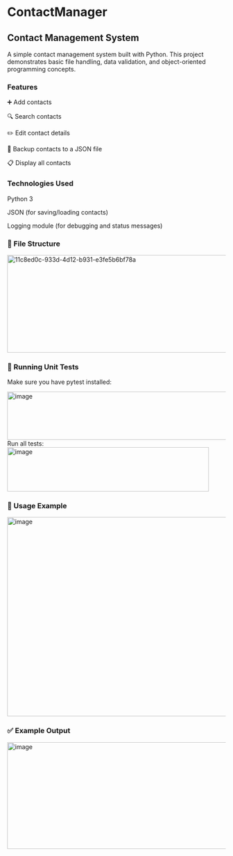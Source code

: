 # ContactManager
## Contact Management System

A simple contact management system built with Python. This project demonstrates basic file handling, data validation, and object-oriented programming concepts.

### Features

➕ Add contacts

🔍 Search contacts

✏️ Edit contact details

💾 Backup contacts to a JSON file

📋 Display all contacts

### Technologies Used

Python 3

JSON (for saving/loading contacts)

Logging module (for debugging and status messages)

### 📂 File Structure
<img width="624" height="225" alt="11c8ed0c-933d-4d12-b931-e3fe5b6bf78a" src="https://github.com/user-attachments/assets/95c615e6-2712-46d8-ac4f-d6699939fd17" />

### 🧪 Running Unit Tests

Make sure you have pytest installed:


<img width="548" height="111" alt="image" src="https://github.com/user-attachments/assets/7660ed79-429d-4951-99b2-35efa73b39ba" />
Run all tests:


<img width="465" height="102" alt="image" src="https://github.com/user-attachments/assets/5b1184fe-dc4e-40d5-80d4-fc62fc9ea731" />

### 📖 Usage Example

<img width="591" height="459" alt="image" src="https://github.com/user-attachments/assets/4e31bb19-ac85-48b1-8a63-4ec9d869f299" />

### ✅ Example Output

<img width="624" height="246" alt="image" src="https://github.com/user-attachments/assets/76f63bee-be1d-46c8-9795-059575c43a39" />
